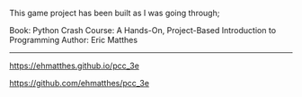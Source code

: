 This game project has been built as I was going through;

Book: Python Crash Course: A Hands-On, Project-Based Introduction to Programming
Author: Eric Matthes

--------------------------------------------------------------
https://ehmatthes.github.io/pcc_3e

https://github.com/ehmatthes/pcc_3e
